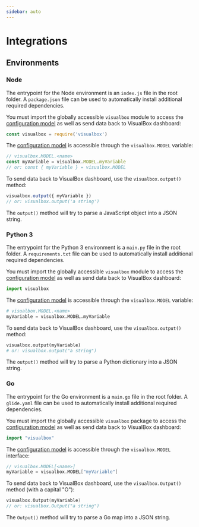 ```yaml
---
sidebar: auto
---
```


# Integrations

## Environments

### Node

The entrypoint for the Node environment is an `index.js` file in the root folder. A `package.json` file can be used to automatically install additional required dependencies.

You must import the globally accessible `visualbox` module to access the [configuration model](/configmodel/) as well as send data back to VisualBox dashboard:

``` js
const visualbox = require('visualbox')
```

The [configuration model](/configmodel/) is accessible through the `visualbox.MODEL` variable:

``` js
// visualbox.MODEL.<name>
const myVariable = visualbox.MODEL.myVariable
// or: const { myVariable } = visualbox.MODEL
```

To send data back to VisualBox dashboard, use the `visualbox.output()` method:

``` js
visualbox.output({ myVariable })
// or: visualbox.output('a string')
```

The `output()` method will try to parse a JavaScript object into a JSON string.

### Python 3

The entrypoint for the Python 3 environment is a `main.py` file in the root folder. A `requirements.txt` file can be used to automatically install additional required dependencies.

You must import the globally accessible `visualbox` module to access the [configuration model](/configmodel/) as well as send data back to VisualBox dashboard:

``` python
import visualbox
```

The [configuration model](/configmodel/) is accessible through the `visualbox.MODEL` variable:

``` python
# visualbox.MODEL.<name>
myVariable = visualbox.MODEL.myVariable
```

To send data back to VisualBox dashboard, use the `visualbox.output()` method:

``` python
visualbox.output(myVariable)
# or: visualbox.output("a string")
```

The `output()` method will try to parse a Python dictionary into a JSON string.

### Go

The entrypoint for the Go environment is a `main.go` file in the root folder. A `glide.yaml` file can be used to automatically install additional required dependencies.

You must import the globally accessible `visualbox` package to access the [configuration model](/configmodel/) as well as send data back to VisualBox dashboard:

``` go
import "visualbox"
```

The [configuration model](/configmodel/) is accessible through the `visualbox.MODEL` interface:

``` go
// visualbox.MODEL[<name>]
myVariable = visualbox.MODEL["myVariable"]
```

To send data back to VisualBox dashboard, use the `visualbox.Output()` method (with a capital "O"):

``` go
visualbox.Output(myVariable)
// or: visualbox.Output("a string")
```

The `Output()` method will try to parse a Go map into a JSON string.
